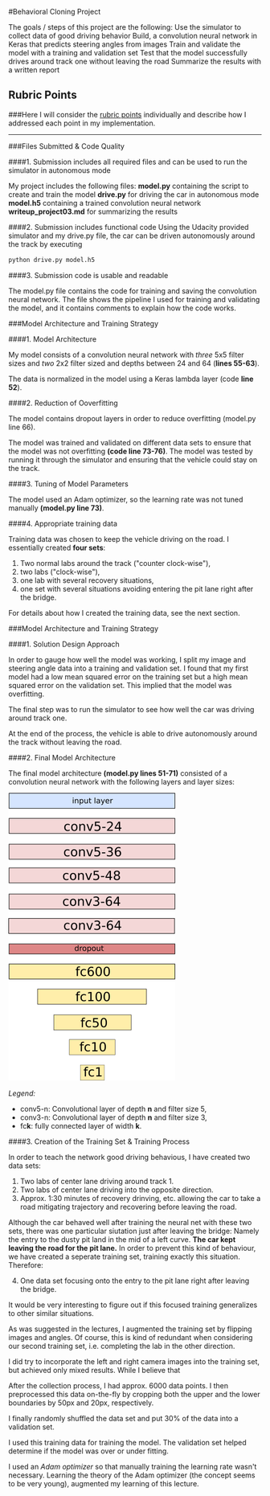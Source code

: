 #Behavioral Cloning Project

The goals / steps of this project are the following:
Use the simulator to collect data of good driving behavior
Build, a convolution neural network in Keras that predicts steering angles from images
Train and validate the model with a training and validation set
Test that the model successfully drives around track one without leaving the road
Summarize the results with a written report


[//]: # (Image References)

[image1]: ./examples/architecture.png "Model Visualization"
[image2]: ./examples/placeholder.png "Grayscaling"
[image3]: ./examples/placeholder_small.png "Recovery Image"
[image4]: ./examples/placeholder_small.png "Recovery Image"
[image5]: ./examples/placeholder_small.png "Recovery Image"
[image6]: ./examples/placeholder_small.png "Normal Image"
[image7]: ./examples/placeholder_small.png "Flipped Image"

## Rubric Points
###Here I will consider the [rubric points](https://review.udacity.com/#!/rubrics/432/view) individually and describe how I addressed each point in my implementation.  

---
###Files Submitted & Code Quality

####1. Submission includes all required files and can be used to run the simulator in autonomous mode

My project includes the following files:
**model.py** containing the script to create and train the model
**drive.py** for driving the car in autonomous mode
**model.h5** containing a trained convolution neural network 
**writeup_project03.md** for summarizing the results

####2. Submission includes functional code
Using the Udacity provided simulator and my drive.py file, the car can be driven autonomously around the track by executing 
```sh
python drive.py model.h5
```

####3. Submission code is usable and readable

The model.py file contains the code for training and saving the convolution neural network. The file shows the pipeline I used for training and validating the model, and it contains comments to explain how the code works.

###Model Architecture and Training Strategy

####1. Model Architecture

My model consists of a convolution neural network with *three* 5x5 filter sizes and *two* 2x2 filter sized and depths between 24 and 64 (**lines 55-63**).

The data is normalized in the model using a Keras lambda layer (code **line 52**). 

####2. Reduction of Ooverfitting

The model contains dropout layers in order to reduce overfitting (model.py line 66). 

The model was trained and validated on different data sets to ensure that the model was not overfitting **(code line 73-76)**. The model was tested by running it through the simulator and ensuring that the vehicle could stay on the track.

####3. Tuning of Model Parameters

The model used an Adam optimizer, so the learning rate was not tuned manually **(model.py line 73)**.

####4. Appropriate training data

Training data was chosen to keep the vehicle driving on the road. I essentially created **four sets**:

  1. Two normal labs around the track ("counter clock-wise"),
  2. two labs ("clock-wise"),
  3. one lab with several recovery situations,
  4. one set with several situations avoiding entering the pit lane right after the bridge.



For details about how I created the training data, see the next section. 

###Model Architecture and Training Strategy

####1. Solution Design Approach

In order to gauge how well the model was working, I split my image and steering angle data into a training and validation set. I found that my first model had a low mean squared error on the training set but a high mean squared error on the validation set. This implied that the model was overfitting. 

The final step was to run the simulator to see how well the car was driving around track one. 

At the end of the process, the vehicle is able to drive autonomously around the track without leaving the road.

####2. Final Model Architecture

The final model architecture **(model.py lines 51-71)** consisted of a convolution neural network with the following layers and layer sizes:

![alt text][image1]

*Legend:*

  * conv5-n: Convolutional layer of depth **n** and filter size 5,
  * conv3-n: Convolutional layer of depth **n** and filter size 3,
  * fc**k**: fully connected layer of width **k**.
  
  
####3. Creation of the Training Set & Training Process

In order to teach the network good driving behavious, I have created two data sets:
  1. Two labs of center lane driving around track 1.
  2. Two labs of center lane driving into the opposite direction.
  3. Approx. 1:30 minutes of recovery drinving, etc. allowing the car to take a road mitigating trajectory and recovering before leaving the road.

Although the car behaved well after training the neural net with these two sets, there was one particular siutation just after leaving the bridge:  Namely the entry to the dusty pit land in the mid of a left curve.
**The car kept leaving the road for the pit lane.**  In order to prevent this kind of behaviour, we have created a seperate training set, training exactly this situation.  Therefore:

4. One data set focusing onto the entry to the pit lane right after leaving the bridge.

It would be very interesting to figure out if this focused training generalizes to other similar situations.


As was suggested in the lectures, I augmented the training set by flipping images and angles.  Of course, this is kind of redundant when considering our second training set, i.e. completing the lab in the other direction.

I did try to incorporate the left and right camera images into the training set, but achieved only mixed results.  While I believe that 

After the collection process, I had approx. 6000 data points. I then preprocessed this data on-the-fly by cropping both the upper and the lower boundaries by 50px and 20px, respectively.

I finally randomly shuffled the data set and put 30% of the data into a validation set. 

I used this training data for training the model. The validation set helped determine if the model was over or under fitting. 

I used an *Adam optimizer* so that manually training the learning rate wasn't necessary.  Learning the theory of the Adam optimizer (the concept seems to be very young), augmented my learning of this lecture.
